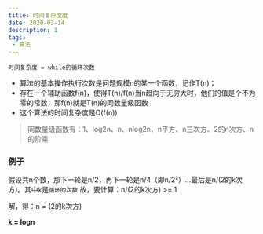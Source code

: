 ```yaml
---
title: 时间复杂度度
date: 2020-03-14
description: 1
tags:
 - 算法
---
```


 `时间复杂度 = while的循环次数`
 
 - 算法的基本操作执行次数是问题规模n的某一个函数，记作T(n)；
 - 存在一个辅助函数f(n)，使得T(n)/f(n)当n趋向于无穷大时，他们的值是个不为零的常数，那f(n)就是T(n)的同数量级函数
 - 这个算法的时间复杂度是O(f(n))

 > 同数量级函数有：1、log2n、n、nlog2n、n平方、n三次方、2的n次方、n的阶乘

 ### 例子
 假设共n个数，那下一轮是n/2，再下一轮是n/4（即n/2²）...最后是n/(2的k次方)。其中`k`是`循环的次数`
 故，要计算：n/(2的k次方) >= 1
 
 解，得：n = (2的k次方)

 **k = logn**